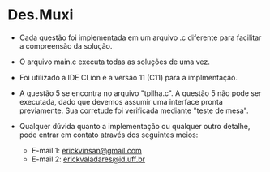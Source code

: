 # Des.Muxi

- Cada questão foi implementada em um arquivo .c diferente para facilitar a compreensão da solução.
- O arquivo main.c executa todas as soluções de uma vez.
- Foi utilizado a IDE CLion e a versão 11 (C11) para a implmentação.
- A questão 5 se encontra no arquivo "tpilha.c". A questão 5 não pode ser executada, dado que devemos assumir uma interface pronta previamente. Sua corretude foi verificada mediante "teste de mesa".

- Qualquer dúvida quanto a implementação ou qualquer outro detalhe, pode entrar em contato através dos seguintes meios:
  - E-mail 1: erickvinsan@gmail.com
  - E-mail 2: erickvaladares@id.uff.br
